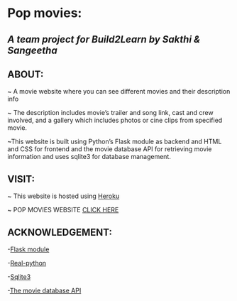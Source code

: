 # Pop movies:
## *A team project for Build2Learn by Sakthi & Sangeetha*
   
## ABOUT:
 ~ A movie website where you can see different movies and their description info
 
 ~ The description includes movie’s trailer and song link, cast and crew involved, and a gallery which includes photos or cine clips from specified movie.
 
 ~This website is built using Python’s Flask module as backend and HTML and CSS for frontend and the movie database API for retrieving movie information and uses sqlite3 for database management.

## VISIT:
~ This website is hosted using [Heroku](https://www.heroku.com/)

~ POP MOVIES WEBSITE [CLICK HERE](https://pop-movies-2021.herokuapp.com/)

## ACKNOWLEDGEMENT:
-[Flask module](https://pypi.org/project/Flask/)

-[Real-python](https://realpython.com/)

-[Sqlite3](https://docs.python.org/3/library/sqlite3.html)

-[The movie database API](https://developers.themoviedb.org/3/getting-started/introduction)










